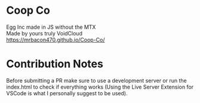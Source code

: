 # Coop Co
Egg Inc made in JS without the MTX<br>
Made by yours truly VoidCloud<br>
https://mrbacon470.github.io/Coop-Co/
# Contribution Notes
Before submitting a PR make sure to use a development server or run the index.html to check if everything works (Using the Live Server Extension for VSCode is what I personally suggest to be used).
